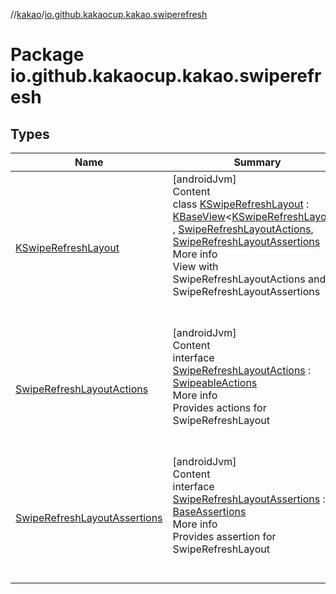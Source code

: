 //[kakao](../../index.md)/[io.github.kakaocup.kakao.swiperefresh](index.md)



# Package io.github.kakaocup.kakao.swiperefresh  


## Types  
  
|  Name |  Summary | 
|---|---|
| <a name="io.github.kakaocup.kakao.swiperefresh/KSwipeRefreshLayout///PointingToDeclaration/"></a>[KSwipeRefreshLayout](-k-swipe-refresh-layout/index.md)| <a name="io.github.kakaocup.kakao.swiperefresh/KSwipeRefreshLayout///PointingToDeclaration/"></a>[androidJvm]  <br>Content  <br>class [KSwipeRefreshLayout](-k-swipe-refresh-layout/index.md) : [KBaseView](../io.github.kakaocup.kakao.common.views/-k-base-view/index.md)<[KSwipeRefreshLayout](-k-swipe-refresh-layout/index.md)> , [SwipeRefreshLayoutActions](-swipe-refresh-layout-actions/index.md), [SwipeRefreshLayoutAssertions](-swipe-refresh-layout-assertions/index.md)  <br>More info  <br>View with SwipeRefreshLayoutActions and SwipeRefreshLayoutAssertions  <br><br><br>|
| <a name="io.github.kakaocup.kakao.swiperefresh/SwipeRefreshLayoutActions///PointingToDeclaration/"></a>[SwipeRefreshLayoutActions](-swipe-refresh-layout-actions/index.md)| <a name="io.github.kakaocup.kakao.swiperefresh/SwipeRefreshLayoutActions///PointingToDeclaration/"></a>[androidJvm]  <br>Content  <br>interface [SwipeRefreshLayoutActions](-swipe-refresh-layout-actions/index.md) : [SwipeableActions](../io.github.kakaocup.kakao.common.actions/-swipeable-actions/index.md)  <br>More info  <br>Provides actions for SwipeRefreshLayout  <br><br><br>|
| <a name="io.github.kakaocup.kakao.swiperefresh/SwipeRefreshLayoutAssertions///PointingToDeclaration/"></a>[SwipeRefreshLayoutAssertions](-swipe-refresh-layout-assertions/index.md)| <a name="io.github.kakaocup.kakao.swiperefresh/SwipeRefreshLayoutAssertions///PointingToDeclaration/"></a>[androidJvm]  <br>Content  <br>interface [SwipeRefreshLayoutAssertions](-swipe-refresh-layout-assertions/index.md) : [BaseAssertions](../io.github.kakaocup.kakao.common.assertions/-base-assertions/index.md)  <br>More info  <br>Provides assertion for SwipeRefreshLayout  <br><br><br>|


